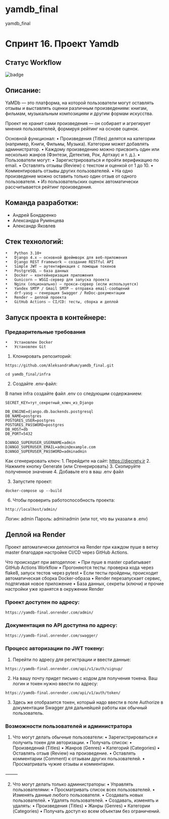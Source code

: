# yamdb_final
yamdb_final
# Спринт 16. Проект Yamdb

## Статус Workflow

![badge](https://github.com/AleksandraRum/yamdb_final/actions/workflows/yamdb_workflow.yml/badge.svg)

## Описание:
YaMDb — это платформа, на которой пользователи могут оставлять отзывы и выставлять оценки различным произведениям: книгам, фильмам, музыкальным композициям и другим формам искусства.

Проект не хранит сами произведения — он собирает и агрегирует мнения пользователей, формируя рейтинг на основе оценок.

Основной функционал:
	•	Произведения (Titles) делятся на категории (например, Книги, Фильмы, Музыка). Категории может добавлять администратор.
	•	Каждому произведению можно присвоить один или несколько жанров (Фэнтези, Детектив, Рок, Артхаус и т. д.).
	•	Пользователи могут:
	•	Зарегистрироваться и пройти верификацию по email.
	•	Оставлять отзывы (Review) с текстом и оценкой от 1 до 10.
	•	Комментировать отзывы других пользователей.
	•	На одно произведение можно оставить только один отзыв от одного пользователя.
	•	Из пользовательских оценок автоматически рассчитывается рейтинг произведения.

## Команда разработки:
- Андрей Бондаренко
- Александра Румянцева
- Александр Яковлев

## Стек технологий:

    •	Python 3.10+
	•	Django 4.x — основной фреймворк для веб-приложения
	•	Django REST Framework — создание RESTful API
	•	Simple JWT — аутентификация с помощью токенов
	•	PostgreSQL — база данных
	•	Docker — контейнеризация приложения
	•	Gunicorn — WSGI-сервер для запуска проекта
	•	Nginx (опционально) — прокси-сервер (если используется)
	•	Yandex SMTP / Gmail SMTP — отправка email-сообщений
	•	drf-yasg — генерация Swagger / ReDoc-документации
	•	Render — деплой проекта
	•	GitHub Actions — CI/CD: тесты, сборка и деплой

## Запуск проекта в контейнере:

### Предварительные требования
	•	Установлен Docker
	•	Установлен Git

1. Клонировать репозиторий:
```
https://github.com/AleksandraRum/yamdb_final.git
```
```
cd yamdb_final/infra
```

2. Создайте .env-файл:

В папке infra создайте файл .env со следующим содержанием:

```
SECRET_KEY=тут_секретный_ключ_из_Django

DB_ENGINE=django.db.backends.postgresql
DB_NAME=postgres
POSTGRES_USER=postgres
POSTGRES_PASSWORD=postgres
DB_HOST=db
DB_PORT=5432

DJANGO_SUPERUSER_USERNAME=admin
DJANGO_SUPERUSER_EMAIL=admin@example.com
DJANGO_SUPERUSER_PASSWORD=adminadmin
```

Как сгенерировать ключ:
	1.	Перейдите на сайт: https://djecrety.ir
	2.	Нажмите кнопку Generate (или Сгенерировать)
	3.	Скопируйте полученное значение
	4.	Добавьте его в ваш .env файл

3.	Запустите проект:
```
docker-compose up --build
```

6. Чтобы проверить работоспособность проекта:

```
http://localhost/admin/
```

Логин: admin
Пароль: adminadmin (или тот, что вы указали в .env)

## Деплой на Render

Проект автоматически деплоится на Render при каждом пуше в ветку master благодаря настройке CI/CD через GitHub Actions.

Что происходит при автодеплое:
	•	При пуше в master срабатывает GitHub Actions Workflow
	•	Прогоняются тесты: проверка кода через flake8, запуск тестов через pytest
	•	Если тесты пройдены, происходит автоматическая сборка Docker-образа
	•	Render перезапускает сервис, подтягивая новое приложение
	•	База данных, секреты (ключи) и прочие настройки уже хранятся в окружении Render

### Проект доступен по адресу:
```
https://yamdb-final.onrender.com/admin/
```

### Документация по API доступна по адресу:
```
https://yamdb-final.onrender.com/swagger/
```

### Процесс авторизации по JWT токену:

1. Перейти по адресу для регистрации и ввести данные:
```
https://yamdb-final.onrender.com/api/v1/auth/signup/
```

2. На вашу почту придет письмо с кодом для получения токена. Ваш логин и токен нужно ввести по адресу:
```
https://yamdb-final.onrender.com/api/v1/auth/token/
```

3. Здесь же отобразится токен, который надо ввести в поле Authorize в документации Swagger для дальнейшей работы как обычный пользователь.

### Возможности пользователей и администратора

1. Что могут делать обычные пользователи:
	•	Зарегистрироваться и получить токен для авторизации.
	•	Получать список:
	•	Произведений (Titles)
	•	Жанров (Genres)
	•	Категорий (Categories)
	•	Оставлять отзыв (Review) на произведение.
	•	Оставлять комментарии (Comment) к отзывам других пользователей.
	•	Просматривать чужие отзывы и комментарии.

⸻

2. Что могут делать только администраторы:
	•	Управлять пользователями:
	•	Просматривать список всех пользователей.
	•	Изменять данные любого пользователя.
	•	Создавать новых пользователей.
	•	Удалять пользователей.
	•	Создавать, изменять и удалять:
	•	Произведения (Titles)
	•	Жанры (Genres)
	•	Категории (Categories)
	•	Получать доступ ко всем объектам без ограничений.
